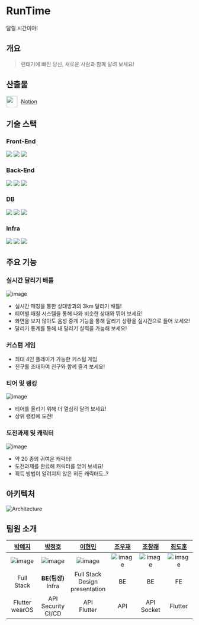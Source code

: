 # RunTime
달릴 시간이야!
## 개요
> 런태기에 빠진 당신, 새로운 사람과 함께 달려 보세요!


## 산출물
<div style="display: flex; align-items: center;">
  <img src="https://github.com/cuzzzu1318/cuzzzu1318.github.io/assets/77597885/ad76dad9-f69a-4af8-a8d0-a1d60306f033" width="30px" style="margin-right: 10px;"/>
  <a href="https://www.notion.so/0ff20d1b3bd845f88c093033ba97a451">Notion</a>
</div>


## 기술 스택

### Front-End

<img src="https://img.shields.io/badge/Flutter-02569B?style=for-the-badge&logo=Flutter&logoColor=black">
<img src="https://img.shields.io/badge/firebase-FFCA28?style=for-the-badge&logo=firebase&logoColor=black">
<img src="https://img.shields.io/badge/stomp-000000?style=for-the-badge&logo=stomp&logoColor=black">



### Back-End
<img src="https://img.shields.io/badge/springboot-6DB33F?style=for-the-badge&logo=SpringBoot&logoColor=black">
<img src="https://img.shields.io/badge/JPA-6DB33F?style=for-the-badge&logo=JPA&logoColor=black">
<img src="https://img.shields.io/badge/stomp-000000?style=for-the-badge&logo=stomp&logoColor=black">

### DB
<img src="https://img.shields.io/badge/redis-DC382D?style=for-the-badge&logo=redis&logoColor=black">
<img src="https://img.shields.io/badge/MySQL-4479A1?style=for-the-badge&logo=MySQL&logoColor=black">
<img src="https://img.shields.io/badge/S3-569A31?style=for-the-badge&logo=amazons3&logoColor=black">




### Infra
<img src="https://img.shields.io/badge/docker-2496ED?style=for-the-badge&logo=docker&logoColor=black">
<img src="https://img.shields.io/badge/nginx-009639?style=for-the-badge&logo=nginx&logoColor=black">
<img src="https://img.shields.io/badge/jenkins-D24939?style=for-the-badge&logo=Jenkins&logoColor=black">


## 주요 기능
### 실시간 달리기 배틀
![image](https://github.com/cuzzzu1318/cuzzzu1318.github.io/assets/77597885/da715e77-7369-4ea5-8ddc-0fb91d14d677)
- 실시간 매칭을 통한 상대방과의 3km 달리기 배틀!
- 티어별 매칭 시스템을 통해 나와 비슷한 상대와 뛰어 보세요!
- 화면을 보지 않아도 음성 중계 기능을 통해 달리기 상황을 실시간으로 들어 보세요!
- 달리기 통계를 통해 내 달리기 실력을 가늠해 보세요!
### 커스텀 게임
- 최대 4인 플레이가 가능한 커스텀 게임
- 친구를 초대하여 친구와 함께 즐겨 보세요!
### 티어 및 랭킹
![image](https://github.com/cuzzzu1318/cuzzzu1318.github.io/assets/77597885/029b4b43-197e-4ef4-a06d-f2fd6034d2a0)
- 티어를 올리기 위해 더 열심히 달려 보세요!
- 상위 랭킹에 도전!
### 도전과제 및 캐릭터
![image](https://github.com/cuzzzu1318/cuzzzu1318.github.io/assets/77597885/7320886f-8557-4815-a79e-23955aafb44d)
- 약 20 종의 귀여운 캐릭터!
- 도전과제를 완료해 캐릭터를 얻어 보세요!
- 획득 방법이 알려지지 않은 히든 캐릭터도..?

## 아키텍처
![Architecture](https://github.com/cuzzzu1318/cuzzzu1318.github.io/assets/77597885/9b8aa8af-4966-45c3-bc50-93ad36dbb683)

## 팀원 소개
| [박예지](https://github.com/yeji0517) | [박정호](https://github.com/cuzzzu1318) | [이현민](https://github.com/hyunmin2667) | [조우재](https://github.com/Jo-dv) | [조창래](https://github.com/crcho5133) | [최도훈](https://github.com/Dohun-choi) |
| :---: | :---: | :---: | :---: | :---: | :---: |
|![image](https://avatars.githubusercontent.com/u/90388620?v=4)|![image](https://avatars.githubusercontent.com/u/77597885?v=4)|![image](https://avatars.githubusercontent.com/u/45263877?v=4)|![image](https://avatars.githubusercontent.com/u/63555689?v=4)|![image](https://avatars.githubusercontent.com/u/140131170?v=4)|![image](https://avatars.githubusercontent.com/u/139415969?v=4)|
|Full Stack|**BE(팀장)**<br>Infra|Full Stack<br>Design<br>presentation|BE|BE|FE|
|Flutter<br>wearOS|API<br>Security<br>CI/CD|API<br>Flutter|API|API<br>Socket|Flutter
